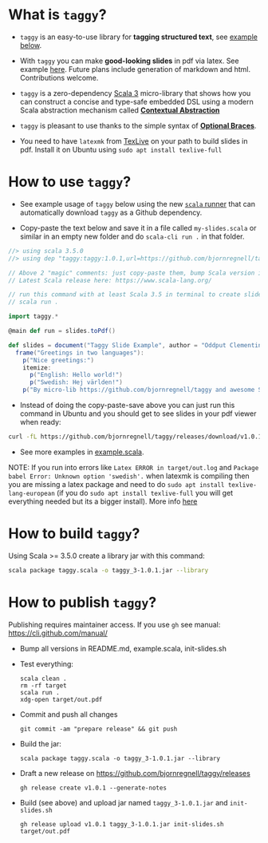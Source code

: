# What is `taggy`?


* `taggy` is an easy-to-use library for **tagging structured text**, see [example below](https://github.com/bjornregnell/taggy#how-to-use-taggy).

* With `taggy` you can make **good-looking slides** in pdf via latex. See example [here](https://github.com/bjornregnell/taggy/releases/download/v0.0.5/out.pdf). Future plans include generation of markdown and html. Contributions welcome.

* `taggy` is a zero-dependency [Scala 3](https://docs.scala-lang.org/scala3/new-in-scala3.html) micro-library that shows how you can construct a concise and type-safe embedded DSL using a modern Scala abstraction mechanism called [**Contextual Abstraction**](https://docs.scala-lang.org/scala3/reference/contextual/index.html) 

* `taggy` is pleasant to use thanks to the simple syntax of [**Optional Braces**](https://docs.scala-lang.org/scala3/reference/other-new-features/indentation.html).

* You need to have `latexmk` from [TexLive](https://tug.org/texlive/) on your path to build slides in pdf. Install it on Ubuntu using `sudo apt install texlive-full`

# How to use `taggy`?

* See example usage of `taggy` below using the new [`scala` runner](https://www.scala-lang.org/blog/2024/08/22/scala-3.5.0-released.html) that can automatically download `taggy` as a Github dependency. 

* Copy-paste the text below and save it in a file called `my-slides.scala` or similar in an empty new folder and do `scala-cli run .` in that folder.
```scala
//> using scala 3.5.0
//> using dep "taggy:taggy:1.0.1,url=https://github.com/bjornregnell/taggy/releases/download/v1.0.1/taggy_3-1.0.1.jar"

// Above 2 "magic" comments: just copy-paste them, bump Scala version if Latest is newer.
// Latest Scala release here: https://www.scala-lang.org/

// run this command with at least Scala 3.5 in terminal to create slides in target/out.pdf 
// scala run .

import taggy.*

@main def run = slides.toPdf()

def slides = document("Taggy Slide Example", author = "Oddput Clementine"):
  frame("Greetings in two languages"):
    p("Nice greetings:")
    itemize:
      p("English: Hello world!")
      p("Swedish: Hej världen!")
    p("By micro-lib https://github.com/bjornregnell/taggy and awesome Scala")
```

* Instead of doing the copy-paste-save above you can just run this command in Ubuntu and you should get to see slides in your pdf viewer when ready:
```bash
curl -fL https://github.com/bjornregnell/taggy/releases/download/v1.0.1/init-slides.sh | bash
```

* See more examples in [example.scala](https://github.com/bjornregnell/taggy/tree/main/example.scala).


NOTE: If you run into errors like `Latex ERROR in target/out.log` and `Package babel Error: Unknown option 'swedish'.` when latexmk is compiling then you are missing a latex package and need to do `sudo apt install texlive-lang-european` (if you do `sudo apt install texlive-full` you will get everything needed but its a bigger install). More info [here](https://users.scala-lang.org/t/first-stable-release-of-taggy-for-easy-slides-showcasing-contextual-abstraction/10170/5)


# How to build `taggy`?

Using Scala >= 3.5.0 create a library jar with this command:
```bash
scala package taggy.scala -o taggy_3-1.0.1.jar --library
```

# How to publish `taggy`? 

Publishing requires maintainer access. If you use `gh` see manual: https://cli.github.com/manual/

* Bump all versions in README.md, example.scala, init-slides.sh
* Test everything:
      
      scala clean .
      rm -rf target
      scala run .
      xdg-open target/out.pdf
* Commit and push all changes
      
      git commit -am "prepare release" && git push
* Build the jar:
      
      scala package taggy.scala -o taggy_3-1.0.1.jar --library
* Draft a new release on https://github.com/bjornregnell/taggy/releases 
      
      gh release create v1.0.1 --generate-notes
* Build (see above) and upload jar named `taggy_3-1.0.1.jar` and `init-slides.sh`
      
      gh release upload v1.0.1 taggy_3-1.0.1.jar init-slides.sh target/out.pdf
